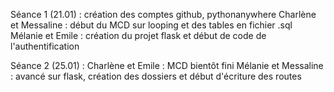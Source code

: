 Séance 1 (21.01) :
  création des comptes github, pythonanywhere
  Charlène et Messaline : début du MCD sur looping et des tables en fichier .sql
  Mélanie et Emile : création du projet flask et début de code de l'authentification
  
  
Séance 2 (25.01) :
  Charlène et Emile : MCD bientôt fini
  Mélanie et Messaline : avancé sur flask, création des dossiers et début d'écriture des routes
  
